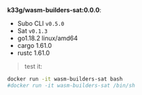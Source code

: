 **k33g/wasm-builders-sat:0.0.0**:

- Subo CLI `v0.5.0`
- Sat `v0.1.3`
- go1.18.2 linux/amd64
- cargo 1.61.0
- rustc 1.61.0

> test it:
```bash
docker run -it wasm-builders-sat bash
#docker run -it wasm-builders-sat /bin/sh
```
